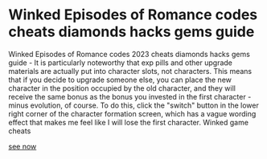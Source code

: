 # Winked Episodes of Romance codes cheats diamonds hacks gems guide

Winked Episodes of Romance codes 2023 cheats diamonds hacks gems guide - It is particularly noteworthy that exp pills and other upgrade materials are actually put into character slots, not characters. This means that if you decide to upgrade someone else, you can place the new character in the position occupied by the old character, and they will receive the same bonus as the bonus you invested in the first character - minus evolution, of course. To do this, click the "switch" button in the lower right corner of the character formation screen, which has a vague wording effect that makes me feel like I will lose the first character. Winked game cheats

[see now](https://dengmod.cyou/winked-episodes-of-romance/)
